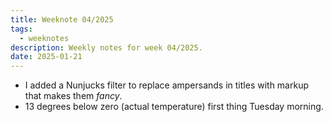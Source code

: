 ```yaml
---
title: Weeknote 04/2025
tags:
  - weeknotes
description: Weekly notes for week 04/2025.
date: 2025-01-21
---
```

- I added a Nunjucks filter to replace ampersands in titles with markup that makes them _fancy_.
- 13 degrees below zero (actual temperature) first thing Tuesday morning. 